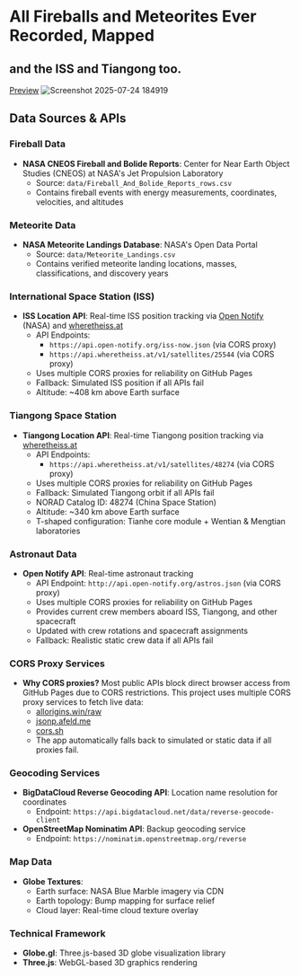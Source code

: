 # All Fireballs and Meteorites Ever Recorded, Mapped
## and the ISS and Tiangong too.

[Preview](https://xuanx1.github.io/meteoRights/)
![Screenshot 2025-07-24 184919](https://github.com/user-attachments/assets/b420a6d7-b284-4299-9469-cb2db99c724c)


## Data Sources & APIs

### Fireball Data
- **NASA CNEOS Fireball and Bolide Reports**: Center for Near Earth Object Studies (CNEOS) at NASA's Jet Propulsion Laboratory
  - Source: `data/Fireball_And_Bolide_Reports_rows.csv`
  - Contains fireball events with energy measurements, coordinates, velocities, and altitudes

### Meteorite Data  
- **NASA Meteorite Landings Database**: NASA's Open Data Portal
  - Source: `data/Meteorite_Landings.csv`
  - Contains verified meteorite landing locations, masses, classifications, and discovery years

### International Space Station (ISS)
- **ISS Location API**: Real-time ISS position tracking via [Open Notify](http://api.open-notify.org/iss-now.json) (NASA) and [wheretheiss.at](https://api.wheretheiss.at/v1/satellites/25544)
  - API Endpoints: 
    - `https://api.open-notify.org/iss-now.json` (via CORS proxy)
    - `https://api.wheretheiss.at/v1/satellites/25544` (via CORS proxy)
  - Uses multiple CORS proxies for reliability on GitHub Pages
  - Fallback: Simulated ISS position if all APIs fail
  - Altitude: ~408 km above Earth surface

### Tiangong Space Station
- **Tiangong Location API**: Real-time Tiangong position tracking via [wheretheiss.at](https://api.wheretheiss.at/v1/satellites/48274)
  - API Endpoints:
    - `https://api.wheretheiss.at/v1/satellites/48274` (via CORS proxy)
  - Uses multiple CORS proxies for reliability on GitHub Pages
  - Fallback: Simulated Tiangong orbit if all APIs fail
  - NORAD Catalog ID: 48274 (China Space Station)
  - Altitude: ~340 km above Earth surface
  - T-shaped configuration: Tianhe core module + Wentian & Mengtian laboratories

### Astronaut Data
- **Open Notify API**: Real-time astronaut tracking
  - API Endpoint: `http://api.open-notify.org/astros.json` (via CORS proxy)
  - Uses multiple CORS proxies for reliability on GitHub Pages
  - Provides current crew members aboard ISS, Tiangong, and other spacecraft
  - Updated with crew rotations and spacecraft assignments
  - Fallback: Realistic static crew data if all APIs fail
### CORS Proxy Services
- **Why CORS proxies?** Most public APIs block direct browser access from GitHub Pages due to CORS restrictions. This project uses multiple CORS proxy services to fetch live data:
  - [allorigins.win/raw](https://api.allorigins.win/raw)
  - [jsonp.afeld.me](https://jsonp.afeld.me)
  - [cors.sh](https://cors.sh)
  - The app automatically falls back to simulated or static data if all proxies fail.

### Geocoding Services
- **BigDataCloud Reverse Geocoding API**: Location name resolution for coordinates
  - Endpoint: `https://api.bigdatacloud.net/data/reverse-geocode-client`
- **OpenStreetMap Nominatim API**: Backup geocoding service
  - Endpoint: `https://nominatim.openstreetmap.org/reverse`

### Map Data
- **Globe Textures**: 
  - Earth surface: NASA Blue Marble imagery via CDN
  - Earth topology: Bump mapping for surface relief
  - Cloud layer: Real-time cloud texture overlay

### Technical Framework
- **Globe.gl**: Three.js-based 3D globe visualization library
- **Three.js**: WebGL-based 3D graphics rendering
